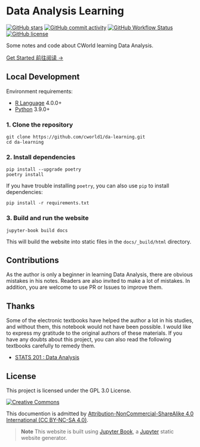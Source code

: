 # Data Analysis Learning

[![GitHub stars](https://img.shields.io/github/stars/cworld1/da-learning?style=flat-square)](https://github.com/cworld1/da-learning/stargazers)
[![GitHub commit activity](https://img.shields.io/github/commit-activity/y/cworld1/da-learning?label=commits&style=flat-square)](https://github.com/cworld1/da-learning/commits)
[![GitHub Workflow Status](https://img.shields.io/github/actions/workflow/status/cworld1/da-learning/.github/workflows/docs-build.yml?branch=main&style=flat-square)](https://github.com/cworld1/da-learning/actions/workflows/docs-build.yml)
[![GitHub license](https://img.shields.io/github/license/cworld1/da-learning?style=flat-square)](https://github.com/cworld1/da-learning/blob/main/LICENSE)

Some notes and code about CWorld learning Data Analysis.

[Get Started 前往阅读 →](https://da.cworld.top/)

## Local Development

Environment requirements:

- [R Language](https://www.r-project.org/) 4.0.0+
- [Python](https://www.python.org/) 3.9.0+

### 1. Clone the repository

```shell
git clone https://github.com/cworld1/da-learning.git
cd da-learning
```

### 2. Install dependencies

```shell
pip install --upgrade poetry
poetry install
```

If you have trouble installing `poetry`, you can also use `pip` to install dependencies:

```shell
pip install -r requirements.txt
```

### 3. Build and run the website

```shell
jupyter-book build docs
```

This will build the website into static files in the `docs/_build/html` directory.

## Contributions

As the author is only a beginner in learning Data Analysis, there are obvious mistakes in his notes. Readers are also invited to make a lot of mistakes. In addition, you are welcome to use PR or Issues to improve them.

## Thanks

Some of the electronic textbooks have helped the author a lot in his studies, and without them, this notebook would not have been possible. I would like to express my gratitude to the original authors of these materials. If you have any doubts about this project, you can also read the following textbooks carefully to remedy them.

- [STATS 201 : Data Analysis](https://courseoutline.auckland.ac.nz/dco/course/STATS/201/1215)

## License

This project is licensed under the GPL 3.0 License.

[![Creative Commons](https://i.creativecommons.org/l/by-nc-sa/4.0/88x31.png)](https://creativecommons.org/licenses/by-nc-sa/4.0/deed.en)

This documention is admitted by [Attribution-NonCommercial-ShareAlike 4.0 International (CC BY-NC-SA 4.0)](http://creativecommons.org/licenses/by-nc-sa/4.0/).

> **Note** This website is built using [Jupyter Book](https://jupyterbook.org/en/stable/), a [Jupyter](https://jupyter.org/) static website generator.
